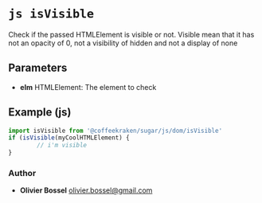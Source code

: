 


<!-- @namespace    sugar.js.dom -->

# ```js isVisible ```


Check if the passed HTMLElement is visible or not.
Visible mean that it has not an opacity of 0, not a visibility of hidden and not a display of none

## Parameters

- **elm**  HTMLElement: The element to check



## Example (js)

```js
import isVisible from '@coffeekraken/sugar/js/dom/isVisible'
if (isVisible(myCoolHTMLElement) {
		// i'm visible
}
```


### Author
- **Olivier Bossel** <a href="mailto:olivier.bossel@gmail.com">olivier.bossel@gmail.com</a> 



